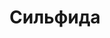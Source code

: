---
title: Сильфида
original_title: "Les sylphides"
genre: балет
duration: P2H30M
entracte: true
---